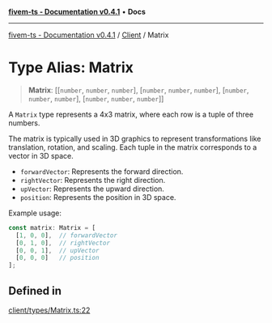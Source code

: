 [**fivem-ts - Documentation v0.4.1**](../../../README.md) • **Docs**

***

[fivem-ts - Documentation v0.4.1](../../../README.md) / [Client](../README.md) / Matrix

# Type Alias: Matrix

> **Matrix**: [[`number`, `number`, `number`], [`number`, `number`, `number`], [`number`, `number`, `number`], [`number`, `number`, `number`]]

A `Matrix` type represents a 4x3 matrix, where each row is a tuple of three numbers.

The matrix is typically used in 3D graphics to represent transformations like translation,
rotation, and scaling. Each tuple in the matrix corresponds to a vector in 3D space.

- `forwardVector`: Represents the forward direction.
- `rightVector`: Represents the right direction.
- `upVector`: Represents the upward direction.
- `position`: Represents the position in 3D space.

Example usage:
```ts
const matrix: Matrix = [
  [1, 0, 0],  // forwardVector
  [0, 1, 0],  // rightVector
  [0, 0, 1],  // upVector
  [0, 0, 0]   // position
];
```

## Defined in

[client/types/Matrix.ts:22](https://github.com/Purpose-Dev/fivem-ts/blob/af9f57481b70813a163451854c2103aaaed13195/src/client/types/Matrix.ts#L22)
